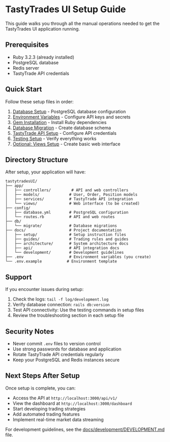 # TastyTrades UI Setup Guide

This guide walks you through all the manual operations needed to get the TastyTrades UI application running.

## Prerequisites

- Ruby 3.2.3 (already installed)
- PostgreSQL database
- Redis server
- TastyTrade API credentials

## Quick Start

Follow these setup files in order:

1. [Database Setup](./docs/setup/01-database-setup.md) - PostgreSQL database configuration
2. [Environment Variables](./docs/setup/02-environment-setup.md) - Configure API keys and secrets
3. [Gem Installation](./docs/setup/03-gem-installation.md) - Install Ruby dependencies
4. [Database Migration](./docs/setup/04-database-migration.md) - Create database schema
5. [TastyTrade API Setup](./docs/setup/05-tastytrade-setup.md) - Configure API credentials
6. [Testing Setup](./docs/setup/06-testing-setup.md) - Verify everything works
7. [Optional: Views Setup](./docs/setup/07-views-setup.md) - Create basic web interface

## Directory Structure

After setup, your application will have:

```
tastytradesUI/
├── app/
│   ├── controllers/         # API and web controllers
│   ├── models/             # User, Order, Position models
│   ├── services/           # TastyTrade API integration
│   └── views/              # Web interface (to be created)
├── config/
│   ├── database.yml        # PostgreSQL configuration
│   └── routes.rb           # API and web routes
├── db/
│   └── migrate/            # Database migrations
├── docs/                   # Project documentation
│   ├── setup/              # Setup instruction files
│   ├── guides/             # Trading rules and guides
│   ├── architecture/       # System architecture docs
│   ├── api/                # API integration docs
│   └── development/        # Development guidelines
├── .env                    # Environment variables (you create)
└── .env.example           # Environment template
```

## Support

If you encounter issues during setup:

1. Check the logs: `tail -f log/development.log`
2. Verify database connection: `rails db:version`
3. Test API connectivity: Use the testing commands in setup files
4. Review the troubleshooting section in each setup file

## Security Notes

- Never commit `.env` files to version control
- Use strong passwords for database and application
- Rotate TastyTrade API credentials regularly
- Keep your PostgreSQL and Redis instances secure

## Next Steps After Setup

Once setup is complete, you can:

- Access the API at `http://localhost:3000/api/v1/`
- View the dashboard at `http://localhost:3000/dashboard`
- Start developing trading strategies
- Add automated trading features
- Implement real-time market data streaming

For development guidelines, see the [docs/development/DEVELOPMENT.md](./docs/development/DEVELOPMENT.md) file.
